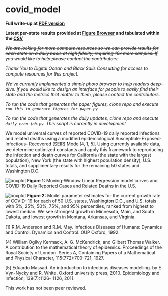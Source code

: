 # covid_model

**Full write-up at [PDF version](https://covid-figures.s3-us-west-2.amazonaws.com/covid.pdf)**

**Latest per-state results provided at [Figure Browser](https://htmlpreview.github.io/?https://github.com/douglasmason/covid_model/blob/master/plot_browser_moving_window_statsmodels_only/index.html) and tabulated within the [CSV](https://covid-figures.s3-us-west-2.amazonaws.com/2020_05_12_date_moving_window_21_days_statsmodels_only/simplified_state_report.csv)**

~~*We are looking for more compute resources so we can provide results for each state on a daily basis at high fidelity, requiring 10x more samples. If you would like to help please contact the contributors.*~~

*Thank You to Digital Ocean and Black Sails Consulting for access to compute resources for this project.*

*We've currently implemented a simple photo browser to help readers deep-dive. If you would like to design an interface for people to easily find their state and the metrics that matter to them, please contact the contributors.*

*To run the code that generates the paper figures, clone repo and execute `run_this_to_generate_figures_for_paper.py`*

*To run the code that generates the daily updates, clone repo and execute `daily_cron_job.py`. This script is currently in development*

We model universal curves of reported COVID-19 daily reported infections and related deaths using a modified epidemiological Susceptible-Exposed-Infectious- Recovered (SEIR) Model[4, 1, 5]. Using currently available data, we determine optimized constants and apply this framework to reproducing the infection and death curves for California (the state with the largest population), New York (the state with highest population density), U.S. totals, and supplimentary results for the remaining 50 states and Washington D.C.

![boxplot](https://covid-figures.s3-us-west-2.amazonaws.com/2020_05_13_date_smoothed_moving_window_21_days_statsmodels_only/california/statsmodels_solutions_filled_quantiles.png)
**Figure 1:** Moving-Window Linear Regression model curves and COVID-19 Daily Reported Cases and Related Deaths in the U.S. 

![boxplot](https://covid-figures.s3-us-west-2.amazonaws.com/2020_05_13_date_smoothed_moving_window_21_days_statsmodels_only/simplified_boxplot_for_positive_slope__statsmodels.png)
**Figure 2:** Model parameter estimates for the current growth rate of COVID- 19 for each of 50 U.S. states, Washington D.C., and U.S. totals with 5%, 25%, 50%, 75%, and 95% percentiles, ranked from highest to lowest median. We see strongest growth in Minnesota, Main, and South Dakota, and lowest growth in Montana, Arkansas, and Virginia.

[1] R.M. Anderson and R.M. May. Infectious Diseases of Humans: Dynamics and Control. Dynamics and Control. OUP Oxford, 1992.

[4] William Ogilvy Kermack, A. G. McKendrick, and Gilbert Thomas Walker. A contribution to the mathematical theory of epidemics. Proceedings of the Royal Society of London. Series A, Containing Papers of a Mathematical and Physical Character, 115(772):700–721, 1927.

[5] Eduardo Massad. An introduction to infectious diseases modelling. by E. Vyn-Nycky and R. White. Oxford university press, 2010. Epidemiology and Infection, 139(7):1126– 1126, 2011.

This work has not been peer reviewed.
